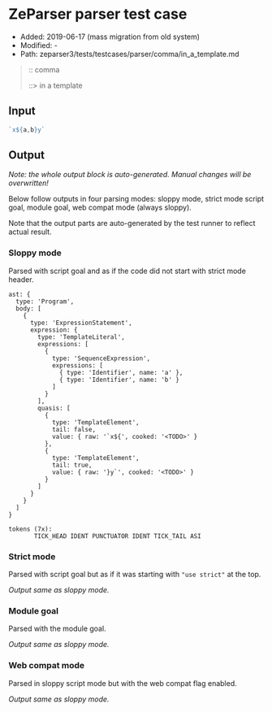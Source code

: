 # ZeParser parser test case

- Added: 2019-06-17 (mass migration from old system)
- Modified: -
- Path: zeparser3/tests/testcases/parser/comma/in_a_template.md

> :: comma
>
> ::> in a template

## Input

`````js
`x${a,b}y`
`````

## Output

_Note: the whole output block is auto-generated. Manual changes will be overwritten!_

Below follow outputs in four parsing modes: sloppy mode, strict mode script goal, module goal, web compat mode (always sloppy).

Note that the output parts are auto-generated by the test runner to reflect actual result.

### Sloppy mode

Parsed with script goal and as if the code did not start with strict mode header.

`````
ast: {
  type: 'Program',
  body: [
    {
      type: 'ExpressionStatement',
      expression: {
        type: 'TemplateLiteral',
        expressions: [
          {
            type: 'SequenceExpression',
            expressions: [
              { type: 'Identifier', name: 'a' },
              { type: 'Identifier', name: 'b' }
            ]
          }
        ],
        quasis: [
          {
            type: 'TemplateElement',
            tail: false,
            value: { raw: '`x${', cooked: '<TODO>' }
          },
          {
            type: 'TemplateElement',
            tail: true,
            value: { raw: '}y`', cooked: '<TODO>' }
          }
        ]
      }
    }
  ]
}

tokens (7x):
       TICK_HEAD IDENT PUNCTUATOR IDENT TICK_TAIL ASI
`````

### Strict mode

Parsed with script goal but as if it was starting with `"use strict"` at the top.

_Output same as sloppy mode._

### Module goal

Parsed with the module goal.

_Output same as sloppy mode._

### Web compat mode

Parsed in sloppy script mode but with the web compat flag enabled.

_Output same as sloppy mode._
